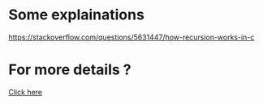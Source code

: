 # Some explainations
https://stackoverflow.com/questions/5631447/how-recursion-works-in-c
# For more details ?
 <a href="https://codeforwin.org/2017/09/recursion-c-programming.html#working">Click here</a>
